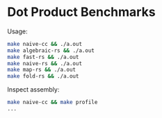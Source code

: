 # Dot Product Benchmarks

Usage:
```sh
make naive-cc && ./a.out
make algebraic-rs && ./a.out
make fast-rs && ./a.out
make naive-rs && ./a.out
make map-rs && ./a.out
make fold-rs && ./a.out
```

Inspect assembly:
```sh
make naive-cc && make profile
...
```
